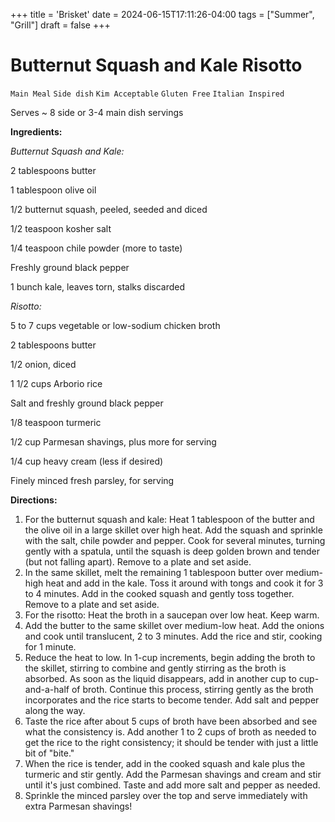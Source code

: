 +++
title = 'Brisket'
date = 2024-06-15T17:11:26-04:00
tags = ["Summer", "Grill"]
draft = false
+++
# Butternut Squash and Kale Risotto

`Main Meal` `Side dish` `Kim Acceptable` `Gluten Free` `Italian Inspired`

Serves ~ 8 side or 3-4 main dish servings

**Ingredients:**

_Butternut Squash and Kale:_

2 tablespoons butter

1 tablespoon olive oil 

1/2 butternut squash, peeled, seeded and diced

1/2 teaspoon kosher salt 

1/4 teaspoon chile powder (more to taste) 

Freshly ground black pepper

1 bunch kale, leaves torn, stalks discarded 

_Risotto:_

5 to 7 cups vegetable or low-sodium chicken broth

2 tablespoons butter

1/2 onion, diced 

1 1/2 cups Arborio rice 

Salt and freshly ground black pepper

1/8 teaspoon turmeric 

1/2 cup Parmesan shavings, plus more for serving

1/4 cup heavy cream (less if desired) 

Finely minced fresh parsley, for serving 

**Directions:**

1. For the butternut squash and kale: Heat 1 tablespoon of the butter and the olive oil in a large skillet over high heat. Add the squash and sprinkle with the salt, chile powder and pepper. Cook for several minutes, turning gently with a spatula, until the squash is deep golden brown and tender (but not falling apart). Remove to a plate and set aside.
2. In the same skillet, melt the remaining 1 tablespoon butter over medium-high heat and add in the kale. Toss it around with tongs and cook it for 3 to 4 minutes. Add in the cooked squash and gently toss together. Remove to a plate and set aside.
3. For the risotto: Heat the broth in a saucepan over low heat. Keep warm.
4. Add the butter to the same skillet over medium-low heat. Add the onions and cook until translucent, 2 to 3 minutes. Add the rice and stir, cooking for 1 minute.
5. Reduce the heat to low. In 1-cup increments, begin adding the broth to the skillet, stirring to combine and gently stirring as the broth is absorbed. As soon as the liquid disappears, add in another cup to cup-and-a-half of broth. Continue this process, stirring gently as the broth incorporates and the rice starts to become tender. Add salt and pepper along the way.
6. Taste the rice after about 5 cups of broth have been absorbed and see what the consistency is. Add another 1 to 2 cups of broth as needed to get the rice to the right consistency; it should be tender with just a little bit of "bite."
7. When the rice is tender, add in the cooked squash and kale plus the turmeric and stir gently. Add the Parmesan shavings and cream and stir until it's just combined. Taste and add more salt and pepper as needed.
8. Sprinkle the minced parsley over the top and serve immediately with extra Parmesan shavings!
